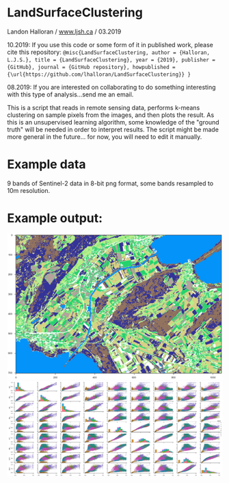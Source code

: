 # LandSurfaceClustering

Landon Halloran  /  www.ljsh.ca  /  03.2019

10.2019: If you use this code or some form of it in published work, please cite this repository:
`@misc{LandSurfaceClustering,
  author = {Halloran, L.J.S.},
  title = {LandSurfaceClustering},
  year = {2019},
  publisher = {GitHub},
  journal = {GitHub repository},
  howpublished = {\url{https://github.com/lhalloran/LandSurfaceClustering}}
}`

08.2019: If you are interested on collaborating to do something interesting with this type of analysis...send me an email.

This is a script that reads in remote sensing data, performs k-means clustering on sample pixels from the images, and then plots the result. As this is an unsupervised learning algorithm, some knowledge of the "ground truth" will be needed in order to interpret results.
The script might be made more general in the future... for now, you will need to edit it manually.



# Example data
9 bands of Sentinel-2 data in 8-bit png format, some bands resampled to 10m resolution.

# Example output:
![Example output. 8 clusters. Seeland, Neuchatel and Bern Cantons, Switzerland.](extras/output_example_8clusters_Seeland_Switzerland_map.png)
![Example output. 8 clusters. Seeland, Neuchatel and Bern Cantons, Switzerland.](extras/output_example_8clusters_Seeland_Switzerland_pairplot.png)
